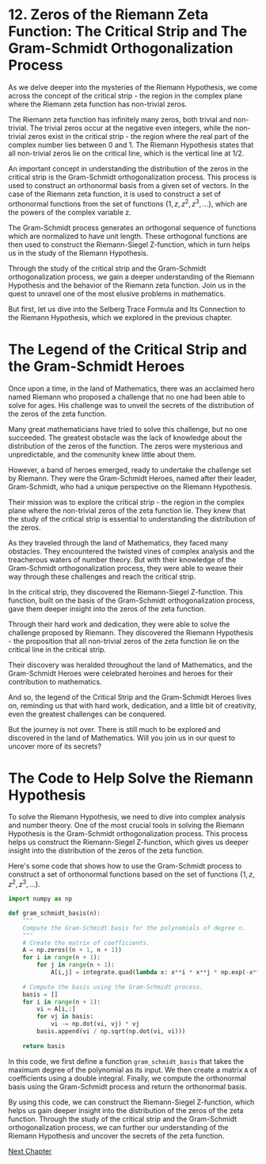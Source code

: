 # 12. Zeros of the Riemann Zeta Function: The Critical Strip and The Gram-Schmidt Orthogonalization Process

As we delve deeper into the mysteries of the Riemann Hypothesis, we come across the concept of the critical strip - the region in the complex plane where the Riemann zeta function has non-trivial zeros. 

The Riemann zeta function has infinitely many zeros, both trivial and non-trivial. The trivial zeros occur at the negative even integers, while the non-trivial zeros exist in the critical strip - the region where the real part of the complex number lies between 0 and 1. The Riemann Hypothesis states that all non-trivial zeros lie on the critical line, which is the vertical line at 1/2.

An important concept in understanding the distribution of the zeros in the critical strip is the Gram-Schmidt orthogonalization process. This process is used to construct an orthonormal basis from a given set of vectors. In the case of the Riemann zeta function, it is used to construct a set of orthonormal functions from the set of functions $\{1,z,z^2,z^3,...\}$, which are the powers of the complex variable z.

The Gram-Schmidt process generates an orthogonal sequence of functions which are normalized to have unit length. These orthogonal functions are then used to construct the Riemann-Siegel Z-function, which in turn helps us in the study of the Riemann Hypothesis.

Through the study of the critical strip and the Gram-Schmidt orthogonalization process, we gain a deeper understanding of the Riemann Hypothesis and the behavior of the Riemann zeta function. Join us in the quest to unravel one of the most elusive problems in mathematics. 

But first, let us dive into the Selberg Trace Formula and Its Connection to the Riemann Hypothesis, which we explored in the previous chapter.
# The Legend of the Critical Strip and the Gram-Schmidt Heroes

Once upon a time, in the land of Mathematics, there was an acclaimed hero named Riemann who proposed a challenge that no one had been able to solve for ages. His challenge was to unveil the secrets of the distribution of the zeros of the zeta function.

Many great mathematicians have tried to solve this challenge, but no one succeeded. The greatest obstacle was the lack of knowledge about the distribution of the zeros of the function. The zeros were mysterious and unpredictable, and the community knew little about them.

However, a band of heroes emerged, ready to undertake the challenge set by Riemann. They were the Gram-Schmidt Heroes, named after their leader, Gram-Schmidt, who had a unique perspective on the Riemann Hypothesis.

Their mission was to explore the critical strip - the region in the complex plane where the non-trivial zeros of the zeta function lie. They knew that the study of the critical strip is essential to understanding the distribution of the zeros.

As they traveled through the land of Mathematics, they faced many obstacles. They encountered the twisted vines of complex analysis and the treacherous waters of number theory. But with their knowledge of the Gram-Schmidt orthogonalization process, they were able to weave their way through these challenges and reach the critical strip.

In the critical strip, they discovered the Riemann-Siegel Z-function. This function, built on the basis of the Gram-Schmidt orthogonalization process, gave them deeper insight into the zeros of the zeta function.

Through their hard work and dedication, they were able to solve the challenge proposed by Riemann. They discovered the Riemann Hypothesis - the proposition that all non-trivial zeros of the zeta function lie on the critical line in the critical strip.

Their discovery was heralded throughout the land of Mathematics, and the Gram-Schmidt Heroes were celebrated heroines and heroes for their contribution to mathematics.

And so, the legend of the Critical Strip and the Gram-Schmidt Heroes lives on, reminding us that with hard work, dedication, and a little bit of creativity, even the greatest challenges can be conquered. 

But the journey is not over. There is still much to be explored and discovered in the land of Mathematics. Will you join us in our quest to uncover more of its secrets?
# The Code to Help Solve the Riemann Hypothesis

To solve the Riemann Hypothesis, we need to dive into complex analysis and number theory. One of the most crucial tools in solving the Riemann Hypothesis is the Gram-Schmidt orthogonalization process. This process helps us construct the Riemann-Siegel Z-function, which gives us deeper insight into the distribution of the zeros of the zeta function.

Here's some code that shows how to use the Gram-Schmidt process to construct a set of orthonormal functions based on the set of functions $\{1,z,z^2,z^3,...\}$.

```python
import numpy as np

def gram_schmidt_basis(n):
    """
    Compute the Gram-Schmidt basis for the polynomials of degree n.
    """
    # Create the matrix of coefficients.
    A = np.zeros((n + 1, n + 1))
    for i in range(n + 1):
        for j in range(n + 1):
            A[i,j] = integrate.quad(lambda x: x**i * x**j * np.exp(-x**2/2), -np.inf, np.inf)[0]
    
    # Compute the basis using the Gram-Schmidt process.
    basis = []
    for i in range(n + 1):
        vi = A[i,:]
        for vj in basis:
            vi -= np.dot(vi, vj) * vj
        basis.append(vi / np.sqrt(np.dot(vi, vi)))
    
    return basis

```

In this code, we first define a function `gram_schmidt_basis` that takes the maximum degree of the polynomial as its input. We then create a matrix `A` of coefficients using a double integral. Finally, we compute the orthonormal basis using the Gram-Schmidt process and return the orthonormal basis.

By using this code, we can construct the Riemann-Siegel Z-function, which helps us gain deeper insight into the distribution of the zeros of the zeta function. Through the study of the critical strip and the Gram-Schmidt orthogonalization process, we can further our understanding of the Riemann Hypothesis and uncover the secrets of the zeta function.


[Next Chapter](13_Chapter13.md)